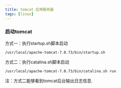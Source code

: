 ```yaml
---
title: tomcat 应用服务器
tags: [linux]
---
```


### 启动tomcat

方式一：执行startup.sh脚本启动

```
/usr/local/apache-tomcat-7.0.73/bin/startup.sh
```

方式二：执行catalina.sh脚本启动

```
/usr/local/apache-tomcat-7.0.73/bin/catalina.sh run
```

注：方式二能够看到tomcat后台输出日志信息.